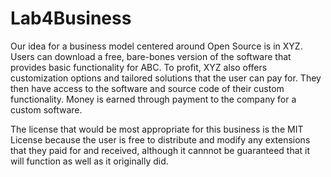 # Lab4Business

Our idea for a business model centered around Open Source is in XYZ. Users can download a free, bare-bones version of the software that provides basic functionality for ABC. To profit, XYZ also offers customization options and tailored solutions that the user can pay for. They then have access to the software and source code of their custom functionality. Money is earned through payment to the company for a custom software. 

The license that would be most appropriate for this business is the MIT License because the user is free to distribute and modify any extensions that they paid for and received, although it cannnot be guaranteed that it will function as well as it originally did. 
